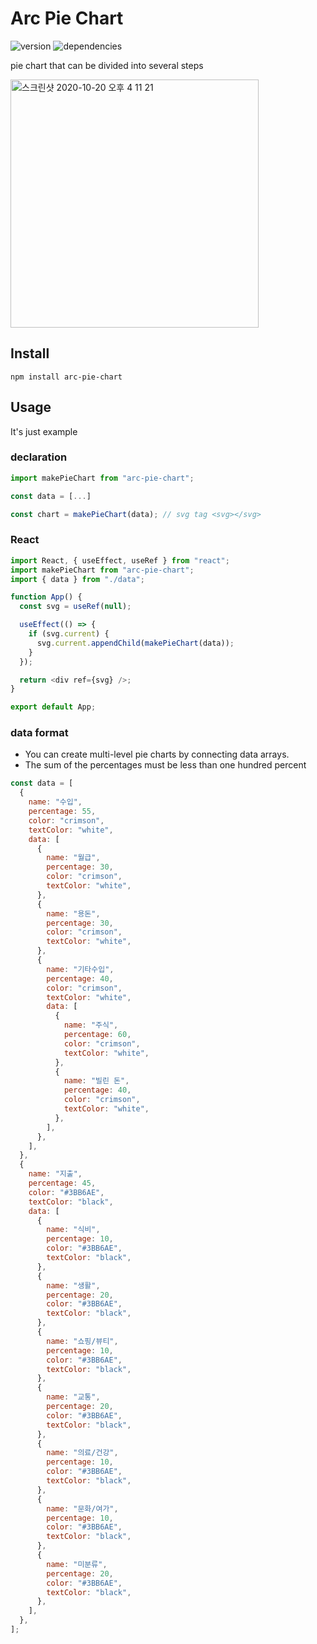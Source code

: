 # Arc Pie Chart

![version](https://img.shields.io/npm/v/arc-pie-chart)
![dependencies](https://img.shields.io/badge/dependencies-none-success)

pie chart that can be divided into several steps

<img width="397" alt="스크린샷 2020-10-20 오후 4 11 21" src="https://user-images.githubusercontent.com/26402298/96552747-2ad4b980-12ef-11eb-83de-be1ada8ad7c1.png">

## Install

```
npm install arc-pie-chart
```

## Usage

It's just example

### declaration

```javascript
import makePieChart from "arc-pie-chart";

const data = [...]

const chart = makePieChart(data); // svg tag <svg></svg>
```

### React

```javascript
import React, { useEffect, useRef } from "react";
import makePieChart from "arc-pie-chart";
import { data } from "./data";

function App() {
  const svg = useRef(null);

  useEffect(() => {
    if (svg.current) {
      svg.current.appendChild(makePieChart(data));
    }
  });

  return <div ref={svg} />;
}

export default App;
```

### data format

- You can create multi-level pie charts by connecting data arrays.
- The sum of the percentages must be less than one hundred percent

```javascript
const data = [
  {
    name: "수입",
    percentage: 55,
    color: "crimson",
    textColor: "white",
    data: [
      {
        name: "월급",
        percentage: 30,
        color: "crimson",
        textColor: "white",
      },
      {
        name: "용돈",
        percentage: 30,
        color: "crimson",
        textColor: "white",
      },
      {
        name: "기타수입",
        percentage: 40,
        color: "crimson",
        textColor: "white",
        data: [
          {
            name: "주식",
            percentage: 60,
            color: "crimson",
            textColor: "white",
          },
          {
            name: "빌린 돈",
            percentage: 40,
            color: "crimson",
            textColor: "white",
          },
        ],
      },
    ],
  },
  {
    name: "지출",
    percentage: 45,
    color: "#3BB6AE",
    textColor: "black",
    data: [
      {
        name: "식비",
        percentage: 10,
        color: "#3BB6AE",
        textColor: "black",
      },
      {
        name: "생활",
        percentage: 20,
        color: "#3BB6AE",
        textColor: "black",
      },
      {
        name: "쇼핑/뷰티",
        percentage: 10,
        color: "#3BB6AE",
        textColor: "black",
      },
      {
        name: "교통",
        percentage: 20,
        color: "#3BB6AE",
        textColor: "black",
      },
      {
        name: "의료/건강",
        percentage: 10,
        color: "#3BB6AE",
        textColor: "black",
      },
      {
        name: "문화/여가",
        percentage: 10,
        color: "#3BB6AE",
        textColor: "black",
      },
      {
        name: "미분류",
        percentage: 20,
        color: "#3BB6AE",
        textColor: "black",
      },
    ],
  },
];
```
